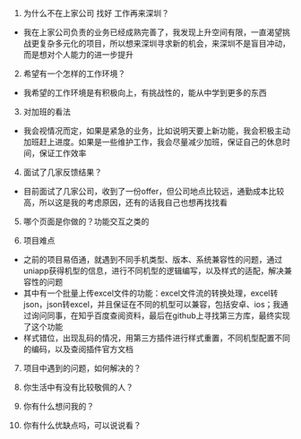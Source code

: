 1. 为什么不在上家公司 找好 工作再来深圳？
  * 我在上家公司负责的业务已经成熟完善了，我发现上升空间有限，一直渴望挑战更复杂多元化的项目，所以想来深圳寻求新的机会，来深圳不是盲目冲动，而是想对个人能力的进一步提升

2. 希望有一个怎样的工作环境？
  * 我希望的工作环境是有积极向上，有挑战性的，能从中学到更多的东西

3. 对加班的看法
  * 我会视情况而定，如果是紧急的业务，比如说明天要上新功能，我会积极主动加班赶上进度。如果是一些维护工作，我会尽量减少加班，保证自己的休息时间，保证工作效率

4. 面试了几家反馈结果？
  * 目前面试了几家公司，收到了一份offer，但公司地点比较远，通勤成本比较高，所以这是我的考虑原因，还有的话我自己也想再找找看

5. 哪个页面是你做的？功能交互之类的


6. 项目难点
  * 之前的项目易佰通，就遇到不同手机类型、版本、系统兼容性的问题，通过uniapp获得机型的信息，进行不同机型的逻辑编写，以及样式的适配，解决兼容性的问题
  * 其中有一个批量上传excel文件的功能：excel文件流的转换处理，excel转json，json转excel，并且保证在不同的机型可以兼容，包括安卓、ios；我通过询问同事，在知乎百度查阅资料，最后在github上寻找第三方库，最终实现了这个功能
  * 样式错位，出现乱码的情况，用第三方插件进行样式重置，不同机型配置不同的编码，以及查阅插件官方文档

7. 项目中遇到的问题，如何解决的？

8. 你生活中有没有比较敬佩的人？

9. 你有什么想问我的？

10. 你有什么优缺点吗，可以说说看？
